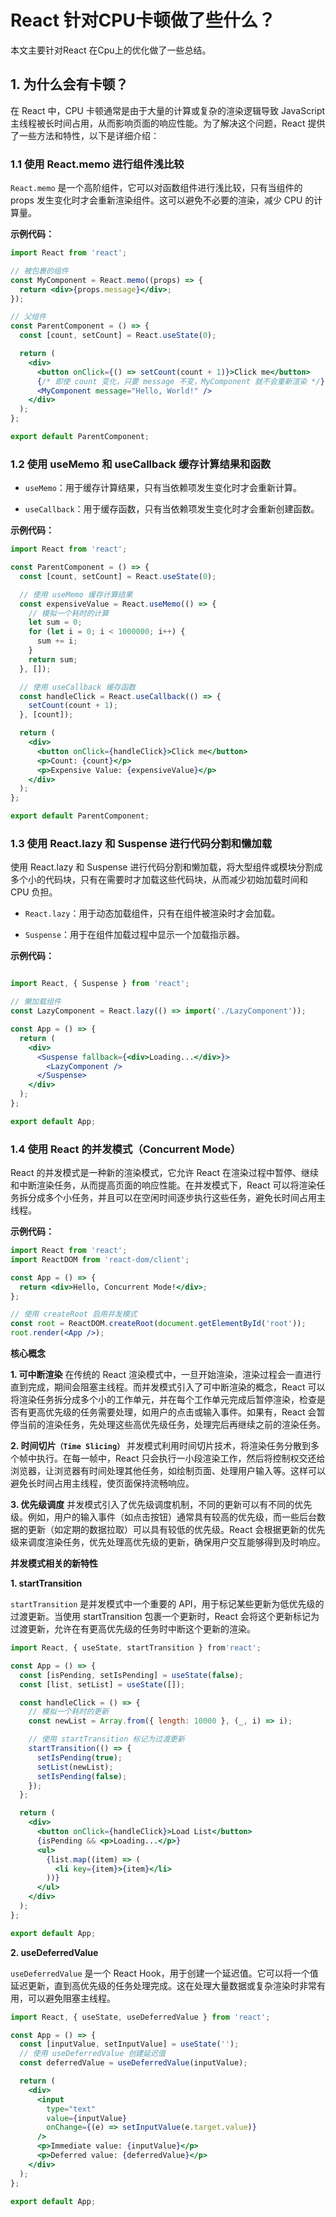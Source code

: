 # React 针对CPU卡顿做了些什么？

本文主要针对React 在Cpu上的优化做了一些总结。

## 1. 为什么会有卡顿？

在 React 中，CPU 卡顿通常是由于大量的计算或复杂的渲染逻辑导致 JavaScript 主线程被长时间占用，从而影响页面的响应性能。为了解决这个问题，React 提供了一些方法和特性，以下是详细介绍：

### 1.1 使用 React.memo 进行组件浅比较

`React.memo` 是一个高阶组件，它可以对函数组件进行浅比较，只有当组件的 props 发生变化时才会重新渲染组件。这可以避免不必要的渲染，减少 CPU 的计算量。

**示例代码：**

```jsx
import React from 'react';

// 被包裹的组件
const MyComponent = React.memo((props) => {
  return <div>{props.message}</div>;
});

// 父组件
const ParentComponent = () => {
  const [count, setCount] = React.useState(0);

  return (
    <div>
      <button onClick={() => setCount(count + 1)}>Click me</button>
      {/* 即使 count 变化，只要 message 不变，MyComponent 就不会重新渲染 */}
      <MyComponent message="Hello, World!" />
    </div>
  );
};

export default ParentComponent;
```

### 1.2 使用 useMemo 和 useCallback 缓存计算结果和函数

- `useMemo`：用于缓存计算结果，只有当依赖项发生变化时才会重新计算。

- `useCallback`：用于缓存函数，只有当依赖项发生变化时才会重新创建函数。

**示例代码：**

```jsx
import React from 'react';

const ParentComponent = () => {
  const [count, setCount] = React.useState(0);

  // 使用 useMemo 缓存计算结果
  const expensiveValue = React.useMemo(() => {
    // 模拟一个耗时的计算
    let sum = 0;
    for (let i = 0; i < 1000000; i++) {
      sum += i;
    }
    return sum;
  }, []);

  // 使用 useCallback 缓存函数
  const handleClick = React.useCallback(() => {
    setCount(count + 1);
  }, [count]);

  return (
    <div>
      <button onClick={handleClick}>Click me</button>
      <p>Count: {count}</p>
      <p>Expensive Value: {expensiveValue}</p>
    </div>
  );
};

export default ParentComponent;
```

### 1.3 使用 React.lazy 和 Suspense 进行代码分割和懒加载

使用 React.lazy 和 Suspense 进行代码分割和懒加载，将大型组件或模块分割成多个小的代码块，只有在需要时才加载这些代码块，从而减少初始加载时间和 CPU 负担。

- `React.lazy`：用于动态加载组件，只有在组件被渲染时才会加载。

- `Suspense`：用于在组件加载过程中显示一个加载指示器。

**示例代码：**

```jsx

import React, { Suspense } from 'react';

// 懒加载组件
const LazyComponent = React.lazy(() => import('./LazyComponent'));

const App = () => {
  return (
    <div>
      <Suspense fallback={<div>Loading...</div>}>
        <LazyComponent />
      </Suspense>
    </div>
  );
};

export default App;
```

### 1.4 使用 React 的并发模式（Concurrent Mode）

React 的并发模式是一种新的渲染模式，它允许 React 在渲染过程中暂停、继续和中断渲染任务，从而提高页面的响应性能。在并发模式下，React 可以将渲染任务拆分成多个小任务，并且可以在空闲时间逐步执行这些任务，避免长时间占用主线程。

**示例代码：**

```jsx
import React from 'react';
import ReactDOM from 'react-dom/client';

const App = () => {
  return <div>Hello, Concurrent Mode!</div>;
};

// 使用 createRoot 启用并发模式
const root = ReactDOM.createRoot(document.getElementById('root'));
root.render(<App />);
```

**核心概念**

**1. 可中断渲染**
在传统的 React 渲染模式中，一旦开始渲染，渲染过程会一直进行直到完成，期间会阻塞主线程。而并发模式引入了可中断渲染的概念，React 可以将渲染任务拆分成多个小的工作单元，并在每个工作单元完成后暂停渲染，检查是否有更高优先级的任务需要处理，如用户的点击或输入事件。如果有，React 会暂停当前的渲染任务，先处理这些高优先级任务，处理完后再继续之前的渲染任务。

**2. 时间切片`（Time Slicing）`**
并发模式利用时间切片技术，将渲染任务分散到多个帧中执行。在每一帧中，React 只会执行一小段渲染工作，然后将控制权交还给浏览器，让浏览器有时间处理其他任务，如绘制页面、处理用户输入等。这样可以避免长时间占用主线程，使页面保持流畅响应。

**3. 优先级调度**
并发模式引入了优先级调度机制，不同的更新可以有不同的优先级。例如，用户的输入事件（如点击按钮）通常具有较高的优先级，而一些后台数据的更新（如定期的数据拉取）可以具有较低的优先级。React 会根据更新的优先级来调度渲染任务，优先处理高优先级的更新，确保用户交互能够得到及时响应。

**并发模式相关的新特性**

**1. startTransition**

`startTransition` 是并发模式中一个重要的 API，用于标记某些更新为低优先级的过渡更新。当使用 startTransition 包裹一个更新时，React 会将这个更新标记为过渡更新，允许在有更高优先级的任务时中断这个更新的渲染。

```jsx
import React, { useState, startTransition } from'react';

const App = () => {
  const [isPending, setIsPending] = useState(false);
  const [list, setList] = useState([]);

  const handleClick = () => {
    // 模拟一个耗时的更新
    const newList = Array.from({ length: 10000 }, (_, i) => i);

    // 使用 startTransition 标记为过渡更新
    startTransition(() => {
      setIsPending(true);
      setList(newList);
      setIsPending(false);
    });
  };

  return (
    <div>
      <button onClick={handleClick}>Load List</button>
      {isPending && <p>Loading...</p>}
      <ul>
        {list.map((item) => (
          <li key={item}>{item}</li>
        ))}
      </ul>
    </div>
  );
};

export default App;
```

**2.  useDeferredValue**

`useDeferredValue` 是一个 React Hook，用于创建一个延迟值。它可以将一个值延迟更新，直到高优先级的任务处理完成。这在处理大量数据或复杂渲染时非常有用，可以避免阻塞主线程。

```jsx
import React, { useState, useDeferredValue } from 'react';

const App = () => {
  const [inputValue, setInputValue] = useState('');
  // 使用 useDeferredValue 创建延迟值
  const deferredValue = useDeferredValue(inputValue);

  return (
    <div>
      <input
        type="text"
        value={inputValue}
        onChange={(e) => setInputValue(e.target.value)}
      />
      <p>Immediate value: {inputValue}</p>
      <p>Deferred value: {deferredValue}</p>
    </div>
  );
};

export default App;
```
